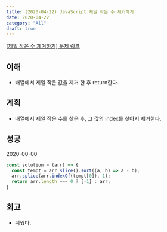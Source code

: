 ```yaml
---
title: (2020-04-22) JavaScript 제일 작은 수 제거하기
date: 2020-04-22
category: "All"
draft: true
---
```


[[제일 작은 수 제거하기] 문제 링크](https://programmers.co.kr/learn/courses/30/lessons/12935)

## 이해

- 배열에서 제일 작은 값을 제거 한 후 return한다.

## 계획

- 배열에서 제일 작은 수를 찾은 후, 그 값의 index를 찾아서 제거한다.

## 성공

2020-00-00

```javascript
const solution = (arr) => {
  const tempt = arr.slice().sort((a, b) => a - b);
  arr.splice(arr.indexOf(tempt[0]), 1);
  return arr.length === 0 ? [-1] : arr;
}
```

## 회고

- 쉬웠다.
